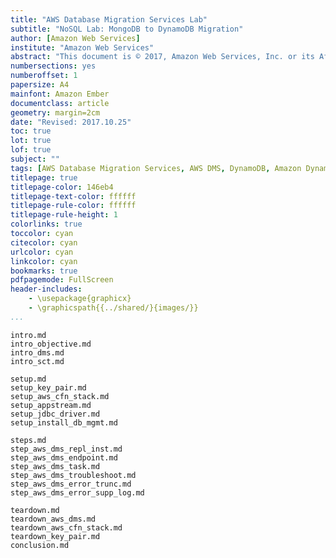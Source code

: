 ```yaml
---
title: "AWS Database Migration Services Lab"
subtitle: "NoSQL Lab: MongoDB to DynamoDB Migration"
author: [Amazon Web Services]
institute: "Amazon Web Services"
abstract: "This document is © 2017, Amazon Web Services, Inc. or its Affiliates. All rights reserved."
numbersections: yes
numberoffset: 1
papersize: A4
mainfont: Amazon Ember
documentclass: article
geometry: margin=2cm
date: "Revised: 2017.10.25"
toc: true
lot: true
lof: true
subject: ""
tags: [AWS Database Migration Services, AWS DMS, DynamoDB, Amazon DynamoDB, MongoDB, NoSQL]
titlepage: true
titlepage-color: 146eb4
titlepage-text-color: ffffff
titlepage-rule-color: ffffff
titlepage-rule-height: 1
colorlinks: true
toccolor: cyan
citecolor: cyan
urlcolor: cyan
linkcolor: cyan
bookmarks: true
pdfpagemode: FullScreen
header-includes:
    - \usepackage{graphicx}
    - \graphicspath{{../shared/}{images/}}
...
```


```include
intro.md
intro_objective.md
intro_dms.md
intro_sct.md
```

```include
setup.md
setup_key_pair.md
setup_aws_cfn_stack.md
setup_appstream.md
setup_jdbc_driver.md
setup_install_db_mgmt.md
```

```include
steps.md
step_aws_dms_repl_inst.md
step_aws_dms_endpoint.md
step_aws_dms_task.md
step_aws_dms_troubleshoot.md
step_aws_dms_error_trunc.md
step_aws_dms_error_supp_log.md
```

```include
teardown.md
teardown_aws_dms.md
teardown_aws_cfn_stack.md
teardown_key_pair.md
conclusion.md
```